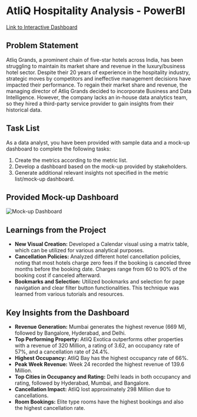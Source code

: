 # AtliQ Hospitality Analysis - PowerBI

[Link to Interactive Dashboard](#)

## Problem Statement
Atliq Grands, a prominent chain of five-star hotels across India, has been struggling to maintain its market share and revenue in the luxury/business hotel sector. Despite their 20 years of experience in the hospitality industry, strategic moves by competitors and ineffective management decisions have impacted their performance. To regain their market share and revenue, the managing director of Atliq Grands decided to incorporate Business and Data Intelligence. However, the company lacks an in-house data analytics team, so they hired a third-party service provider to gain insights from their historical data.

## Task List
As a data analyst, you have been provided with sample data and a mock-up dashboard to complete the following tasks:

1. Create the metrics according to the metric list.
2. Develop a dashboard based on the mock-up provided by stakeholders.
3. Generate additional relevant insights not specified in the metric list/mock-up dashboard.

## Provided Mock-up Dashboard
![Mock-up Dashboard](#https://github.com/kunalsaurabh/Hospitality-Analysis-PowerBI/blob/main/Dataset/mock%20up%20dashboard_atliq%20grands.png)

## Learnings from the Project
- **New Visual Creation:** Developed a Calendar visual using a matrix table, which can be utilized for various analytical purposes.
- **Cancellation Policies:** Analyzed different hotel cancellation policies, noting that most hotels charge zero fees if the booking is canceled three months before the booking date. Charges range from 60 to 90% of the booking cost if canceled afterward.
- **Bookmarks and Selection:** Utilized bookmarks and selection for page navigation and clear filter button functionalities. This technique was learned from various tutorials and resources.

## Key Insights from the Dashboard
- **Revenue Generation:** Mumbai generates the highest revenue (669 M), followed by Bangalore, Hyderabad, and Delhi.
- **Top Performing Property:** AtliQ Exotica outperforms other properties with a revenue of 320 Million, a rating of 3.62, an occupancy rate of 57%, and a cancellation rate of 24.4%.
- **Highest Occupancy:** AtliQ Bay has the highest occupancy rate of 66%.
- **Peak Week Revenue:** Week 24 recorded the highest revenue of 139.6 Million.
- **Top Cities in Occupancy and Rating:** Delhi leads in both occupancy and rating, followed by Hyderabad, Mumbai, and Bangalore.
- **Cancellation Impact:** AtliQ lost approximately 298 Million due to cancellations.
- **Room Bookings:** Elite type rooms have the highest bookings and also the highest cancellation rate.
